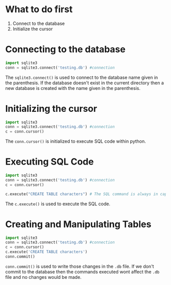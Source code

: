 # What to do first
1. Connect to the database
2. Initialize the cursor

# Connecting to the database
```python
import sqlite3
conn = sqlite3.connect('testing.db') #connection
```

The `sqlite3.connect()` is used to connect to the database name given in the parenthesis. If the database doesn't exist in the current directory then a new database is created with the name given in the parenthesis.

# Initializing the cursor
```python
import sqlite3
conn = sqlite3.connect('testing.db') #connection
c = conn.cursor()
```

The `conn.cursor()` is initialized to execute SQL code within python.

# Executing SQL Code
```python
import sqlite3
conn = sqlite3.connect('testing.db') #connection
c = conn.cursor()

c.execute("CREATE TABLE characters") # The SQL command is always in capital letters 
```

The `c.execute()` is used to execute the SQL code.

# Creating and Manipulating Tables
```python
import sqlite3
conn = sqlite3.connect('testing.db') #connection
c = conn.cursor()
c.execute('CREATE TABLE characters')
conn.commit()
```

`conn.commit()` is used to write those changes in the `.db` file.
If we don't commit to the database then the commands executed wont affect the `.db` file and no changes would be made.
